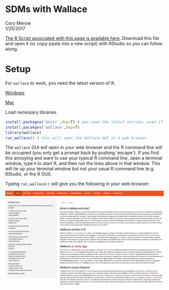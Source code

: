 # SDMs with Wallace
Cory Merow  
1/25/2017  



<!-- <div> -->
<!-- <object data="4_1_assets/Wallace_SDMs1.pdf" type="application/pdf" width="100%" height="650px">  -->
<!--   <p>It appears you don't have a PDF plugin for this browser. -->
<!--    No biggie... you can <a href="4_1_assets/Wallace_SDMs1.pdf">click here to -->
<!--   download the PDF file.</a></p>   -->
<!--  </object> -->
<!--  </div> -->

<!--  <p><a href="4_1_assets/Wallace_SDMs1.pdf">Download the PDF of the presentation</a></p>   -->

[<i class="fa fa-file-code-o fa-3x" aria-hidden="true"></i> The R Script associated with this page is available here](4_1_Wallace_SDMs.R).  Download this file and open it (or copy-paste into a new script) with RStudio so you can follow along.  

# Setup
For `wallace` to work, you need the latest version of R.

[Windows](https://cran.r-project.org/bin/windows/base/)

[Mac](https://cran.r-project.org/bin/macosx/)

Load necessary libraries. 

```r
install.packages('knitr',dep=T) # you need the latest version, even if you already have it
install.pacakges('wallace',dep=T)
library(wallace)
run_wallace() # this will open the Wallace GUI in a web browser
```

The `wallace` GUI will open in your web browser and the R command line will be occupied (you only get a prompt back by pushing 'escape'). If you find this annoying and want to use your typical R command line, open a terminal window, type `R` to start R, and then run the lines above in that window. This will tie up your terminal window but not your usual R command line (e.g. RStudio, or the R GUI).

Typing `run_wallace()` will give you the following in your web browser:

![](4_1_assets/Wallace_Intro.png)

